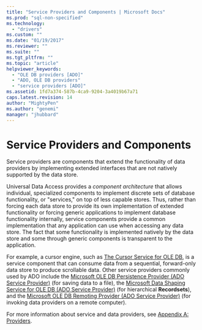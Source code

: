 ```yaml
---
title: "Service Providers and Components | Microsoft Docs"
ms.prod: "sql-non-specified"
ms.technology:
  - "drivers"
ms.custom: ""
ms.date: "01/19/2017"
ms.reviewer: ""
ms.suite: ""
ms.tgt_pltfrm: ""
ms.topic: "article"
helpviewer_keywords: 
  - "OLE DB providers [ADO]"
  - "ADO, OLE DB providers"
  - "service providers [ADO]"
ms.assetid: 1fd7a374-587b-4ca9-9204-3a4019b67a71
caps.latest.revision: 14
author: "MightyPen"
ms.author: "genemi"
manager: "jhubbard"
---
```

# Service Providers and Components
Service providers are components that extend the functionality of data providers by implementing extended interfaces that are not natively supported by the data store.  
  
 Universal Data Access provides a *component architecture* that allows individual, specialized components to implement discrete sets of database functionality, or "services," on top of less capable stores. Thus, rather than forcing each data store to provide its own implementation of extended functionality or forcing generic applications to implement database functionality internally, service components provide a common implementation that any application can use when accessing any data store. The fact that some functionality is implemented natively by the data store and some through generic components is transparent to the application.  
  
 For example, a cursor engine, such as [The Cursor Service for OLE DB](http://msdn.microsoft.com/en-us/57638feb-4ecd-4051-becb-8f828d21cf44), is a service component that can consume data from a sequential, forward-only data store to produce scrollable data. Other service providers commonly used by ADO include the [Microsoft OLE DB Persistence Provider (ADO Service Provider)](../../../ado/guide/appendixes/microsoft-ole-db-persistence-provider-ado-service-provider.md) (for saving data to a file), the [Microsoft Data Shaping Service for OLE DB (ADO Service Provider)](../../../ado/guide/appendixes/microsoft-data-shaping-service-for-ole-db-ado-service-provider.md) (for hierarchical **Recordsets**), and the [Microsoft OLE DB Remoting Provider (ADO Service Provider)](../../../ado/guide/appendixes/microsoft-ole-db-remoting-provider-ado-service-provider.md) (for invoking data providers on a remote computer).  
  
 For more information about service and data providers, see [Appendix A: Providers](../../../ado/guide/appendixes/appendix-a-providers.md).
